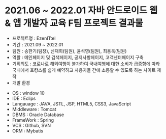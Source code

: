 # 2021.06 ~ 2022.01 자바 안드로이드 웹 & 앱 개발자 교육 F팀 프로젝트 결과물
* 프로젝트명 : EzenITtel
* 기간 : 2021.09 ~ 2022.01 
* 팀원 : 송한기(팀장), 신재희(팀원), 윤석영(팀원), 최용욱(팀원)
* 역활 : 메인페이지 및 검색페이지, 공지사항페이지, 고객센터페이지 구축
* 기획의도 : 코로나로 해외여행이 불가하여 국내여행에 대한 소비가 급증함에 따라 국내에서 호캉스를 쉽게 예약하고 사용자들 간에 소통할 수 있도록 하는 사이트 제작
* 개발 환경
+ OS : window 10
+ IDE : Eclips
+ Langauage : JAVA, JSTL, JSP, HTML5, CSS3, JavaScript
+ Middleware : Tomcat
+ DBMS : Oracle Database
+ FrameWork : Spring
+ VCS : Github, SVN
+ ORM : Mybatis
